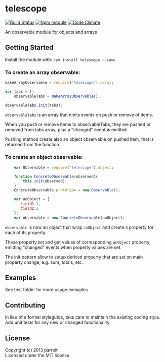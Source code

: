 # telescope
[![Build Status](https://secure.travis-ci.org/parroit/telescope.png?branch=master)](http://travis-ci.org/parroit/telescope)  [![Npm module](https://badge.fury.io/js/telescope.png)](https://npmjs.org/package/telescope) [![Code Climate](https://codeclimate.com/github/parroit/telescope.png)](https://codeclimate.com/github/parroit/telescope)

An observable module for objects and arrays

## Getting Started
Install the module with: `npm install telescope --save`

### To create an array observable:

```javascript
makeArrayObservable = require("telescope").array;

var tabs = [],
    observableTabs = makeArrayObservable();

observableTabs.init(tabs);
```

`observableTabs` is an array that emits events on push or remove of items.

When you push or remove items to observableTabs, they are pushed or removed from tabs array,
plus a "changed" event is emitted.

Pushing method create also an object observable on pushed item,
that is returned from the function.


### To create an object observable:

```javascript
    var Observable = require("telescope").object;

    function ConcreteObservable(observed){
        this.init(observed);
    }
    ConcreteObservable.prototype = new Observable();

    var anObject = {
       field1:1,
       field2:2
    };
    var observable = new ConcreteObservable(anObject);
```

`observable` is now an object that wrap `anObject` and create a
property for each of its property.

These property set and get values of corresponding `anObject` property,
emitting "changed" events when property values are set.

The init pattern allow to setup derived property that
are set on main property change, e.g. sum, totals, etc.


## Examples
See test folder for more usage exmaples

## Contributing
In lieu of a formal styleguide, take care to maintain the existing coding style.
Add unit tests for any new or changed functionality.


## License
Copyright (c) 2013 parroit  
Licensed under the MIT license.
